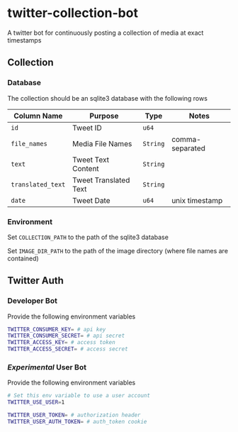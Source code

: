 # twitter-collection-bot

A twitter bot for continuously posting a collection of media at exact timestamps

## Collection

### Database

The collection should be an sqlite3 database with the following rows

| Column Name | Purpose | Type | Notes |
| ----------- | ------- | ---- | ----- |
| `id` |Tweet ID | `u64` | |
| `file_names` | Media File Names | `String` | comma-separated |
| `text` | Tweet Text Content | `String` | |
| `translated_text` | Tweet Translated Text | `String` | |
| `date` | Tweet Date | `u64` | unix timestamp |

### Environment

Set `COLLECTION_PATH` to the path of the sqlite3 database

Set `IMAGE_DIR_PATH` to the path of the image directory (where file names are contained)

## Twitter Auth

### Developer Bot

Provide the following environment variables

```bash
TWITTER_CONSUMER_KEY= # api key
TWITTER_CONSUMER_SECRET= # api secret
TWITTER_ACCESS_KEY= # access token
TWITTER_ACCESS_SECRET= # access secret
```

### *Experimental* User Bot

Provide the following environment variables

```bash
# Set this env variable to use a user account
TWITTER_USE_USER=1

TWITTER_USER_TOKEN= # authorization header
TWITTER_USER_AUTH_TOKEN= # auth_token cookie
```
